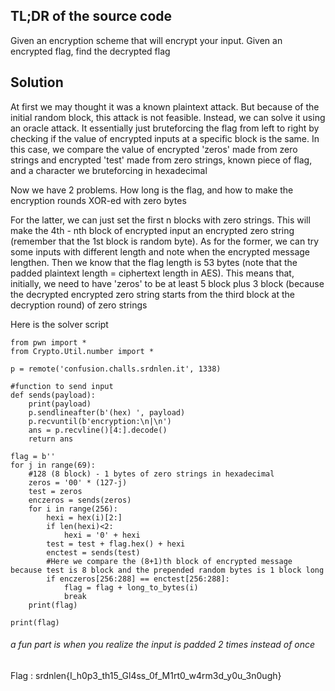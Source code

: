 ## TL;DR of the source code
Given an encryption scheme that will encrypt your input. Given an encrypted flag, find the decrypted flag

## Solution
At first we may thought it was a known plaintext attack. But because of the initial random block, this attack is not feasible. Instead, we can solve it using an oracle attack. It essentially just bruteforcing the flag from left to right by checking if the value of encrypted inputs at a specific block is the same. In this case, we compare the value of encrypted 'zeros' made from zero strings and encrypted 'test' made from zero strings, known piece of flag, and a character we bruteforcing in hexadecimal 

Now we have 2 problems. How long is the flag, and how to make the encryption rounds XOR-ed with zero bytes

For the latter, we can just set the first n blocks with zero strings. This will make the 4th - nth block of encrypted input an encrypted zero string (remember that the 1st block is random byte).
As for the former, we can try some inputs with different length and note when the encrypted message lengthen. Then we know that the flag length is 53 bytes (note that the padded plaintext length = ciphertext length in AES). This means that, initially, we need to have 'zeros' to be at least 5 block plus 3 block (because the decrypted encrypted zero string starts from the third block at the decryption round) of zero strings

Here is the solver script
```
from pwn import *
from Crypto.Util.number import *

p = remote('confusion.challs.srdnlen.it', 1338)

#function to send input
def sends(payload):
    print(payload)
    p.sendlineafter(b'(hex) ', payload)
    p.recvuntil(b'encryption:\n|\n')
    ans = p.recvline()[4:].decode()
    return ans

flag = b''
for j in range(69):
    #128 (8 block) - 1 bytes of zero strings in hexadecimal 
    zeros = '00' * (127-j)
    test = zeros
    enczeros = sends(zeros)
    for i in range(256):
        hexi = hex(i)[2:]
        if len(hexi)<2:
            hexi = '0' + hexi
        test = test + flag.hex() + hexi
        enctest = sends(test)
        #Here we compare the (8+1)th block of encrypted message because test is 8 block and the prepended random bytes is 1 block long
        if enczeros[256:288] == enctest[256:288]:
            flag = flag + long_to_bytes(i)
            break
    print(flag)

print(flag)
```
###### a fun part is when you realize the input is padded 2 times instead of once

Flag : srdnlen{I_h0p3_th15_Gl4ss_0f_M1rt0_w4rm3d_y0u_3n0ugh}
